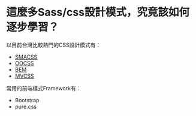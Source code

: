 # 這麼多Sass/css設計模式，究竟該如何逐步學習？  

以目前台灣比較熱門的CSS設計模式有： 
* <a href="https://smacss.com/" target="_blank">SMACSS</a>
* <a href="http://oocss.org/" target="_blank">OOCSS</a>
* <a href="http://bem.info/" target="_blank">BEM</a>
* <a href="http://mvcss.github.io/" target="_blank">MVCSS</a>


常用的前端樣式Framework有：
* Bootstrap 
* pure.css
